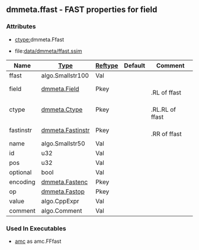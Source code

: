 ## dmmeta.ffast - FAST properties for field


### Attributes
<a href="#attributes"></a>
* [ctype:](/txt/ssimdb/dmmeta/ctype.md)dmmeta.Ffast

* file:[data/dmmeta/ffast.ssim](/data/dmmeta/ffast.ssim)

|Name|[Type](/txt/ssimdb/dmmeta/ctype.md)|[Reftype](/txt/ssimdb/dmmeta/reftype.md)|Default|Comment|
|---|---|---|---|---|
|ffast|algo.Smallstr100|Val|
|field|[dmmeta.Field](/txt/ssimdb/dmmeta/field.md)|Pkey||<br>.RL of ffast|
|ctype|[dmmeta.Ctype](/txt/ssimdb/dmmeta/ctype.md)|Pkey||<br>.RL.RL of ffast|
|fastinstr|[dmmeta.Fastinstr](/txt/ssimdb/dmmeta/fastinstr.md)|Pkey||<br>.RR of ffast|
|name|algo.Smallstr50|Val|
|id|u32|Val|
|pos|u32|Val|
|optional|bool|Val|
|encoding|[dmmeta.Fastenc](/txt/ssimdb/dmmeta/fastenc.md)|Pkey|
|op|[dmmeta.Fastop](/txt/ssimdb/dmmeta/fastop.md)|Pkey|
|value|algo.CppExpr|Val|
|comment|algo.Comment|Val|

### Used In Executables
<a href="#used-in-executables"></a>
* [amc](/txt/exe/amc/README.md) as amc.FFfast

